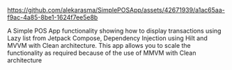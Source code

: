 

https://github.com/alekarasma/SimplePOSApp/assets/42671939/a1ac65aa-f9ac-4a85-8be1-1624f7ee5e8b

A Simple POS App functionality showing how to display transactions using Lazy list from Jetpack Compose, Dependency Injection using Hilt and MVVM with Clean architecture.
This app allows you to scale the functionality as required because of the use of MMVM with Clean architecture
